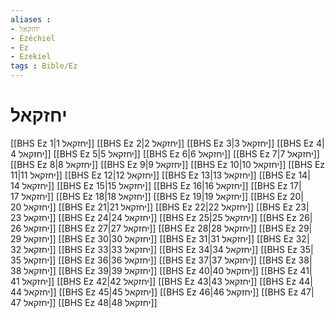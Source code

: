 ```yaml
---
aliases : 
- יחזקאל
- Ézéchiel
- Ez
- Ezekiel
tags : Bible/Ez
---
```


# יחזקאל

[[BHS Ez 1|יחזקאל 1]]
[[BHS Ez 2|יחזקאל 2]]
[[BHS Ez 3|יחזקאל 3]]
[[BHS Ez 4|יחזקאל 4]]
[[BHS Ez 5|יחזקאל 5]]
[[BHS Ez 6|יחזקאל 6]]
[[BHS Ez 7|יחזקאל 7]]
[[BHS Ez 8|יחזקאל 8]]
[[BHS Ez 9|יחזקאל 9]]
[[BHS Ez 10|יחזקאל 10]]
[[BHS Ez 11|יחזקאל 11]]
[[BHS Ez 12|יחזקאל 12]]
[[BHS Ez 13|יחזקאל 13]]
[[BHS Ez 14|יחזקאל 14]]
[[BHS Ez 15|יחזקאל 15]]
[[BHS Ez 16|יחזקאל 16]]
[[BHS Ez 17|יחזקאל 17]]
[[BHS Ez 18|יחזקאל 18]]
[[BHS Ez 19|יחזקאל 19]]
[[BHS Ez 20|יחזקאל 20]]
[[BHS Ez 21|יחזקאל 21]]
[[BHS Ez 22|יחזקאל 22]]
[[BHS Ez 23|יחזקאל 23]]
[[BHS Ez 24|יחזקאל 24]]
[[BHS Ez 25|יחזקאל 25]]
[[BHS Ez 26|יחזקאל 26]]
[[BHS Ez 27|יחזקאל 27]]
[[BHS Ez 28|יחזקאל 28]]
[[BHS Ez 29|יחזקאל 29]]
[[BHS Ez 30|יחזקאל 30]]
[[BHS Ez 31|יחזקאל 31]]
[[BHS Ez 32|יחזקאל 32]]
[[BHS Ez 33|יחזקאל 33]]
[[BHS Ez 34|יחזקאל 34]]
[[BHS Ez 35|יחזקאל 35]]
[[BHS Ez 36|יחזקאל 36]]
[[BHS Ez 37|יחזקאל 37]]
[[BHS Ez 38|יחזקאל 38]]
[[BHS Ez 39|יחזקאל 39]]
[[BHS Ez 40|יחזקאל 40]]
[[BHS Ez 41|יחזקאל 41]]
[[BHS Ez 42|יחזקאל 42]]
[[BHS Ez 43|יחזקאל 43]]
[[BHS Ez 44|יחזקאל 44]]
[[BHS Ez 45|יחזקאל 45]]
[[BHS Ez 46|יחזקאל 46]]
[[BHS Ez 47|יחזקאל 47]]
[[BHS Ez 48|יחזקאל 48]]
